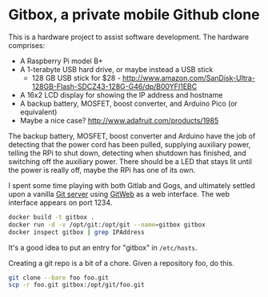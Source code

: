Gitbox, a private mobile Github clone
=====================================

This is a hardware project to assist software development. The hardware comprises:

* A Raspberry Pi model B+
* A 1-terabyte USB hard drive, or maybe instead a USB stick
  - 128 GB USB stick for $28 - http://www.amazon.com/SanDisk-Ultra-128GB-Flash-SDCZ43-128G-G46/dp/B00YFI1EBC
* A 16x2 LCD display for showing the IP address and hostname
* A backup battery, MOSFET, boost converter, and Arduino Pico (or equivalent)
* Maybe a nice case? http://www.adafruit.com/products/1985

The backup battery, MOSFET, boost converter and Arduino have the job of
detecting that the power cord has been pulled, supplying auxiliary power,
telling the RPi to shut down, detecting when shutdown has finished, and
switching off the auxiliary power. There should be a LED that stays lit until
the power is really off, maybe the RPi has one of its own.

I spent some time playing with both Gitlab and Gogs, and ultimately
settled upon a vanilla
[Git server](https://git-scm.com/book/en/v1/Git-on-the-Server) using
[GitWeb](https://git.wiki.kernel.org/index.php/Gitweb) as a web interface.
The web interface appears on port 1234.

```bash
docker build -t gitbox .
docker run -d -v /opt/git:/opt/git --name=gitbox gitbox
docker inspect gitbox | grep IPAddress
```

It's a good idea to put an entry for "gitbox" in `/etc/hosts`.

Creating a git repo is a bit of a chore. Given a repository foo, do this.

```bash
git clone --bare foo foo.git
scp -r foo.git gitbox:/opt/git/foo.git
```
